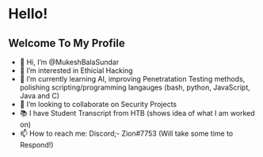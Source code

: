 # Hello!
## Welcome To My Profile

- 👋 Hi, I’m @MukeshBalaSundar
- 👀 I’m interested in Ethicial Hacking
- 🌱 I’m currently learning AI, improving Penetratation Testing methods, polishing scripting/programming langauges (bash, python, JavaScript, Java and C)
- 💞️ I’m looking to collaborate on Security Projects
- 📚 I have Student Transcript from HTB (shows idea of what I am worked on)
- 📫 How to reach me: Discord;- Zion#7753 (Will take some time to Respond!)

<!---
MukeshBalaSundar/MukeshBalaSundar is a ✨ special ✨ repository because its `README.md` (this file) appears on your GitHub profile.
You can click the Preview link to take a look at your changes.
--->
